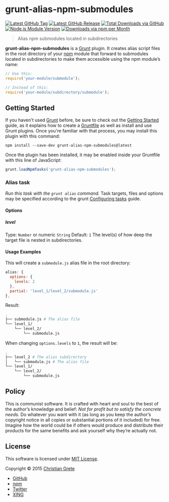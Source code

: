 # grunt-alias-npm-submodules

[![Latest GitHub Tag](https://img.shields.io/github/tag/ChristianGrete/grunt-alias-npm-submodules.svg)](https://github.com/ChristianGrete/grunt-alias-npm-submodules/tags)
[![Latest GitHub Release](https://img.shields.io/github/release/ChristianGrete/grunt-alias-npm-submodules.svg)](https://github.com/ChristianGrete/grunt-alias-npm-submodules/releases/latest)
[![Total Downloads via GitHub](https://img.shields.io/github/downloads/ChristianGrete/grunt-alias-npm-submodules/latest/total.svg)](https://github.com/ChristianGrete/grunt-alias-npm-submodules/releases)
[![Node.js Module Version](https://img.shields.io/npm/v/grunt-alias-npm-submodules.svg)](https://www.npmjs.com/package/grunt-alias-npm-submodules)
[![Downloads via npm per Month](https://img.shields.io/npm/dm/grunt-alias-npm-submodules.svg)](https://www.npmjs.com/package/grunt-alias-npm-submodules)

> Alias npm submodules located in subdirectories

__grunt-alias-npm-submodules__ is a [Grunt](http://gruntjs.com) plugin. It creates alias script files in the root directory of your [npm](https://www.npmjs.com/) module that forward to submodules located in subdirectories to make them accessible using the npm module’s name:
```js
// Use this:
require('your-module/submodule');

// Instead of this:
require('your-module/subdirectory/submodule');
```

## Getting Started

If you haven't used [Grunt](http://gruntjs.com) before, be sure to check out the [Getting Started](http://gruntjs.com/getting-started) guide, as it explains how to create a [Gruntfile](http://gruntjs.com/sample-gruntfile) as well as install and use Grunt plugins. Once you're familiar with that process, you may install this plugin with this command:
```shell
npm install --save-dev grunt-alias-npm-submodules@latest
```
Once the plugin has been installed, it may be enabled inside your Gruntfile with this line of JavaScript:
```js
grunt.loadNpmTasks('grunt-alias-npm-submodules');
```

### Alias task
_Run this task with the `grunt alias` command._
Task targets, files and options may be specified according to the grunt [Configuring tasks](http://gruntjs.com/configuring-tasks) guide.
#### Options
##### level
Type: `Number` or numeric `String`
Default: `1`
The level(s) of how deep the target file is nested in subdirectories.
#### Usage Examples
This will create a `submodule.js` alias file in the root directory:
```js
alias: {
  options: {
    levels: 2
  },
  partial: 'level_1/level_2/submodule.js'
},
```
Result:
```sh
.
├── submodule.js # The alias file
└── level_1/
    └── level_2/
        └── submodule.js
```
When changing `options.levels` to `1`, the result will be:
```sh
.
├── level_2 # The alias subdirectory
│   └── submodule.js # The alias file
└── level_1/
    └── level_2/
        └── submodule.js
```

## Policy

This is communist software. It is crafted with heart and soul to the best of the author’s knowledge and belief: _Not for profit but to satisfy the concrete needs._ Do whatever you want with it (as long as you keep the author’s copyright notice in all copies or substantial portions of it included) for free. Imagine how the world could be if others would produce and distribute their products for the same benefits and ask yourself why they’re actually not.

## License

This software is licensed under [MIT License](LICENSE.md).

Copyright © 2015 [Christian Grete](https://christiangrete.com)
- [GitHub](https://github.com/ChristianGrete)
- [npm](https://www.npmjs.com/~christiangrete)
- [Twitter](https://twitter.com/ChristianGrete)
- [XING](https://www.xing.com/profile/Christian_Grete2)